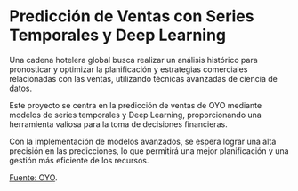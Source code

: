 # Predicción de Ventas con Series Temporales y Deep Learning
Una cadena hotelera global busca realizar un análisis histórico para pronosticar y optimizar la planificación y estrategias comerciales relacionadas con las ventas, utilizando técnicas avanzadas de ciencia de datos.

Este proyecto se centra en la predicción de ventas de OYO mediante modelos de series temporales y Deep Learning, proporcionando una herramienta valiosa para la toma de decisiones financieras.

Con la implementación de modelos avanzados, se espera lograr una alta precisión en las predicciones, lo que permitirá una mejor planificación y una gestión más eficiente de los recursos.

[Fuente: OYO](https://www.kaggle.com/datasets/mayankanand2701/oyo-stock-price-dataset/data).
